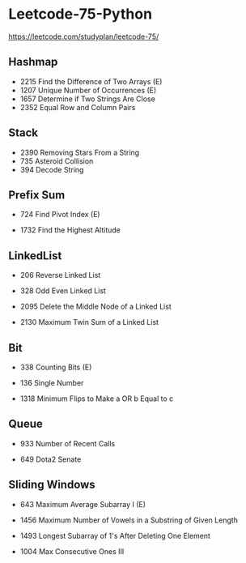 # Leetcode-75-Python
https://leetcode.com/studyplan/leetcode-75/

## Hashmap
- 2215 Find the Difference of Two Arrays (E)  
- 1207 Unique Number of Occurrences (E)  
- 1657 Determine if Two Strings Are Close
- 2352 Equal Row and Column Pairs

## Stack

- 2390 Removing Stars From a String
- 735 Asteroid Collision
- 394 Decode String

## Prefix Sum

- 724 Find Pivot Index (E)

- 1732 Find the Highest Altitude

## LinkedList

- 206 Reverse Linked List

- 328 Odd Even Linked List

- 2095 Delete the Middle Node of a Linked List
- 2130 Maximum Twin Sum of a Linked List

## Bit

- 338 Counting Bits (E)

- 136 Single Number

- 1318 Minimum Flips to Make a OR b Equal to c

## Queue

- 933 Number of Recent Calls

- 649 Dota2 Senate

## Sliding Windows

- 643 Maximum Average Subarray I (E)
- 1456 Maximum Number of Vowels in a Substring of Given Length

- 1493 Longest Subarray of 1's After Deleting One Element
- 1004 Max Consecutive Ones III

